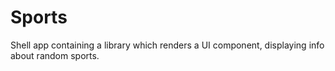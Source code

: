 # Sports
Shell app containing a library which renders a UI component, displaying info about random sports. 
